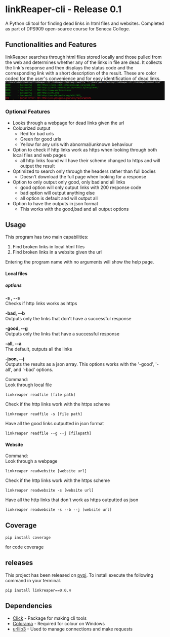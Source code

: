 # linkReaper-cli - Release 0.1
A Python cli tool for finding dead links in html files and 
websites. Completed as part of DPS909 open-source course for
Seneca College.

## Functionalities and Features

linkReaper searches through html files stored locally and those pulled
from the web and determines whether any of the links in file are dead. It collects the link's response and then displays 
the status code and the corresponding link with a short description
of the result. These are color coded for the user's convenience and for easy identification of dead links.
   ![output](Assets/linkread-output.png)

### Optional Features

* Looks through a webpage for dead links given the url
* Colourized output
    * Red for bad urls
    * Green for good urls
    * Yellow for any urls with abnormal/unknown behaviour
* Option to check if http links work as https when looking through both local files and web pages
    * all http links found will have their scheme changed to https and will output the result
* Optimized to search only through the headers rather than full bodies
    * Doesn't download the full page when looking for a response
* Option to only output only good, only bad and all links
    * good option will only output links with 200 response code
    * bad option will output anything else
    * all option is default and will output all
* Option to have the outputs in json format
    * This works with the good,bad and all output options
 
## Usage

This program has two main capabilities:
1. Find broken links in local html files
2. Find broken links in a website given the url

Entering the program name with no arguments will show the help page.

#### Local files
##### options
**-s , --s**  
Checks if http links works as https 

**-bad, --b**  
Outputs only the links that don't have a successful response

**-good, --g**  
Outputs only the links that have a successful response

**-all, --a**  
The default, outputs all the links

**-json, --j**  
Outputs the results as a json array. This options works with the '-good', '-all', and '-bad' options.


Command:  
Look through local file

    linkreaper readfile [file path]

Check if the http links work with the https scheme

    linkreaper readfile -s [file path]
    
Have all the good links outputted in json format

    linkreaper readfile --g --j [filepath]   
#### Website
Command:  
Look through a webpage

    linkreaper readwebsite [website url]

Check if the http links work with the https scheme

    linkreaper readwebsite -s [website url]
    
Have all the http links that don't work as https outputted as json
    
    linkreaper readwebsite -s --b --j [website url]    

## Coverage

    pip install coverage

for code coverage

## releases
This project has been released on [pypi](https://pypi.org/project/linkreaper/).
To install execute the following command in your terminal.

    pip install linkreaper==0.0.4


## Dependencies
* [Click](https://click.palletsprojects.com/en/7.x/) - Package for making cli tools    
* [Colorama](https://pypi.org/project/colorama/) - Required for colour on Windows
* [urllib3](https://urllib3.readthedocs.io/en/latest/) - Used to manage connections and make requests
